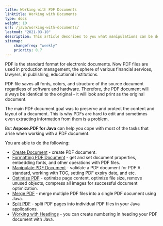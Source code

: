 ```yaml
---
title: Working with PDF Documents 
linktitle: Working with Documents
type: docs
weight: 10
url: /java/working-with-documents/
lastmod: "2021-03-10"
description: This article describes to you what manipulations can be done with the document with Aspose.PDF for Java.
sitemap:
    changefreq: "weekly"
    priority: 0.7
---
```


PDF is the standard format for electronic documents. Now PDF files are used in production management, the sphere of various financial services, lawyers, in publishing, educational institutions.

PDF file saves all fonts, colors, and structure of the source document regardless of software and hardware. Therefore, the PDF document will always be identical to the original - it will look and print as the original document.

The main PDF document goal was to preserve and protect the content and layout of a document. This is why PDFs are hard to edit and sometimes even extracting information from them is a problem.

But **Aspose.PDF for Java** can help you cope with most of the tasks that arise when working with a PDF document.

You are able to do the following:

- [Create Document](/pdf/java/create-pdf-document/) - create PDF document.
- [Formatting PDF Document](/pdf/java/formatting-pdf-document/) - get and set document properties, embedding fonts, and other operations with PDF files.  
- [Manipulate PDF Document](/pdf/java/manipulate-pdf-document/) - validate a PDF document for PDF A standard, working with TOC, setting PDF expiry date, and etc.
- [Optimize PDF](/pdf/java/optimize-pdf/) - optimize page content, optimize file size, remove unused objects, compress all images for successful document optimization.
- [Merge PDF](/pdf/java/merge-pdf-documents/) - merge multiple PDF files into a single PDF document using Java.
- [Split PDF](/pdf/java/split-document/) - split PDF pages into individual PDF files in your Java applications.
- [Working with Headings](/pdf/java/working-with-headings/) - you can create numbering in heading your PDF document with Java.
